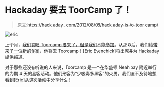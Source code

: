 # Hackaday 要去 ToorCamp 了！

> 原文:[https://hack aday . com/2012/08/08/hack aday-is-to-toor camp/](https://hackaday.com/2012/08/08/hackaday-is-going-to-toorcamp/)

![](../Images/1af8e7a71f1b011822edec2e68274c4f.png "eric")

上个月，[我们哀叹 Toorcamp 要来了，但是我们不能参加](http://hackaday.com/2012/06/13/toorcamp-is-coming/)。从那以后，我们给[带来了一位新的作家](http://evenchick.com)，他将去 Toorcamp！[Eric Evenchick]将出席并为 Hackaday 提供报道。

对于那些还没有听说的人来说，Toorcamp 是一个在华盛顿 Neah bay 附近举行的为期 4 天的黑客活动。他们形容为“少吸毒多黑客”的火男。我们迫不及待地想看到[Eric]从这次活动中分享什么！